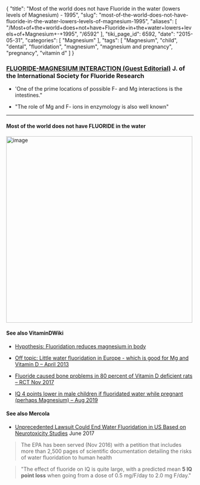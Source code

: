 {
    "title": "Most of the world does not have Fluoride in the water (lowers levels of Magnesium) - 1995",
    "slug": "most-of-the-world-does-not-have-fluoride-in-the-water-lowers-levels-of-magnesium-1995",
    "aliases": [
        "/Most+of+the+world+does+not+have+Fluoride+in+the+water+lowers+levels+of+Magnesium+-+1995",
        "/6592"
    ],
    "tiki_page_id": 6592,
    "date": "2015-05-31",
    "categories": [
        "Magnesium"
    ],
    "tags": [
        "Magnesium",
        "child",
        "dental",
        "fluoridation",
        "magnesium",
        "magnesium and pregnancy",
        "pregnancy",
        "vitamin d"
    ]
}


### [FLUORIDE-MAGNESIUM INTERACTION (Guest Editorial)](http://www.mgwater.com/fl2.shtml) J. of the International Society for Fluoride Research

* 'One of the prime locations of possible F- and Mg interactions is the intestines."

* "The role of Mg and F- ions in enzymology is also well known"

---

#### Most of the world does not have FLUORIDE in the water

<img src="https://d378j1rmrlek7x.cloudfront.net/attachments/jpeg/fl-map.jpg" alt="image" width="500">

#### See also VitaminDWiki

* [Hypothesis: Fluoridation reduces magnesium in body](/posts/hypothesis-fluoridation-reduces-magnesium-in-body)

* [Off topic: Little water fluoridation in Europe - which is good for Mg and Vitamin D – April 2013](/posts/off-topic-little-water-fluoridation-in-europe-which-is-good-for-mg-and-vitamin-d)

* [Fluoride caused bone problems in 80 percent of Vitamin D deficient rats – RCT Nov 2017](/posts/fluoride-caused-bone-problems-in-80-percent-of-vitamin-d-deficient-rats-rct)

* [IQ 4 points lower in male children if fluoridated water while pregnant (perhaps Magnesium) – Aug 2019](/posts/iq-4-points-lower-in-male-children-if-fluoridated-water-while-pregnant-perhaps-magnesium)

#### See also Mercola

* [Unprecedented Lawsuit Could End Water Fluoridation in US Based on Neurotoxicity Studies](http://articles.mercola.com/sites/articles/archive/2017/06/13/ban-artificial-water-fluoridation.aspx?utm_source=dnl&utm_medium=email&utm_content=ms1&utm_campaign=20170625Z1_UCM&et_cid=DM148777&et_rid=2056873267) June 2017

> The EPA has been served (Nov 2016) with a petition that includes more than 2,500 pages of scientific documentation detailing the risks of water fluoridation to human health

> "The effect of fluoride on IQ is quite large, with a predicted mean  **5 IQ point loss**  when going from a dose of 0.5 mg/F/day to 2.0 mg F/day."